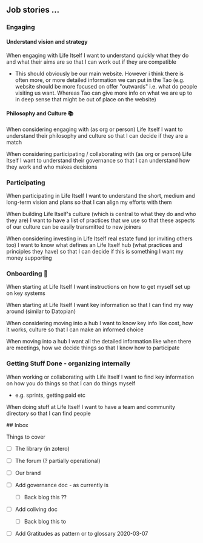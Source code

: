 ## Job stories ...

### Engaging

#### Understand vision and strategy

When engaging with Life Itself I want to understand quickly what they do and what their aims are so that I can work out if they are compatible

* This should obviously be our main website. However i think there is often more, or more detailed information we can put in the Tao (e.g. website should be more focused on offer "outwards" i.e. what do people visiting us want. Whereas Tao can give more info on what we are up to in deep sense that might be out of place on the website)

#### Philosophy and Culture 📚

When considering engaging with (as org or person) Life Itself I want to understand their philosophy and culture so that I can decide if they are a match 

When considering participating / collaborating with (as org or person) Life Itself I want to understand their governance so that I can understand how they work and who makes decisions

### Participating

When participating in Life Itself I want to understand the short, medium and long-term vision and plans so that I can align my efforts with them

When building Life Itself's culture (which is central to what they do and who they are) I want to have a list of practices that we use so that these aspects of our culture can be easily transmitted to new joiners

When considering investing in Life Itself real estate fund (or inviting others too) I want to know what defines an Life Itself hub (what practices and principles they have) so that I can decide if this is something I want my money supporting

### Onboarding 🛫

When starting at Life Itself I want instructions on how to get myself set up on key systems

When starting at Life Itself I want key information so that I can find my way around (similar to Datopian)

When considering moving into a hub I want to know key info like cost, how it works, culture so that I can make an informed choice

When moving into a hub I want all the detailed information like when there are meetings, how we decide things so that I know how to participate

### Getting Stuff Done - organizing internally

When working or collaborating with Life Itself I want to find key information on how you do things so that I can do things myself

* e.g. sprints, getting paid etc

When doing stuff at Life Itself I want to have a team and community directory so that I can find people

## Inbox

Things to cover

* [ ] The library (in zotero)
* [ ] The forum (? partially operational)
* [ ] Our brand
* [ ] Add governance doc - as currently is
  * [ ] Back blog this ??
* [ ] Add coliving doc
  * [ ] Back blog this to 
* [ ] Add Gratitudes as pattern or to glossary 2020-03-07

